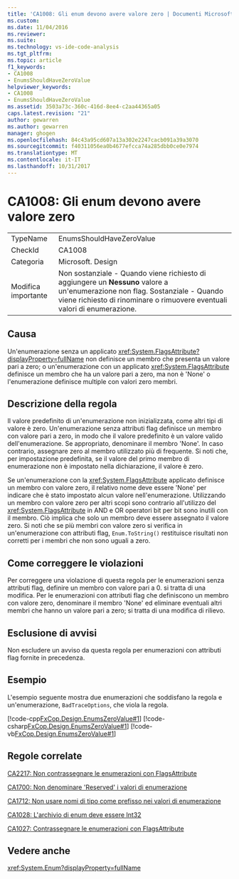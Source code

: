 ```yaml
---
title: 'CA1008: Gli enum devono avere valore zero | Documenti Microsoft'
ms.custom: 
ms.date: 11/04/2016
ms.reviewer: 
ms.suite: 
ms.technology: vs-ide-code-analysis
ms.tgt_pltfrm: 
ms.topic: article
f1_keywords:
- CA1008
- EnumsShouldHaveZeroValue
helpviewer_keywords:
- CA1008
- EnumsShouldHaveZeroValue
ms.assetid: 3503a73c-360c-416d-8ee4-c2aa44365a05
caps.latest.revision: "21"
author: gewarren
ms.author: gewarren
manager: ghogen
ms.openlocfilehash: 84c43a95cd607a13a302e2247cacb091a39a3070
ms.sourcegitcommit: f40311056ea0b4677efcca74a285dbb0ce0e7974
ms.translationtype: MT
ms.contentlocale: it-IT
ms.lasthandoff: 10/31/2017
---
```

# <a name="ca1008-enums-should-have-zero-value"></a>CA1008: Gli enum devono avere valore zero
|||  
|-|-|  
|TypeName|EnumsShouldHaveZeroValue|  
|CheckId|CA1008|  
|Categoria|Microsoft. Design|  
|Modifica importante|Non sostanziale - Quando viene richiesto di aggiungere un **Nessuno** valore a un'enumerazione non flag. Sostanziale - Quando viene richiesto di rinominare o rimuovere eventuali valori di enumerazione.|  
  
## <a name="cause"></a>Causa  
 Un'enumerazione senza un applicato <xref:System.FlagsAttribute?displayProperty=fullName> non definisce un membro che presenta un valore pari a zero; o un'enumerazione con un applicato <xref:System.FlagsAttribute> definisce un membro che ha un valore pari a zero, ma non è 'None' o l'enumerazione definisce multiple con valori zero membri.  
  
## <a name="rule-description"></a>Descrizione della regola  
 Il valore predefinito di un'enumerazione non inizializzata, come altri tipi di valore è zero. Un'enumerazione senza attributi flag definisce un membro con valore pari a zero, in modo che il valore predefinito è un valore valido dell'enumerazione. Se appropriato, denominare il membro 'None'. In caso contrario, assegnare zero al membro utilizzato più di frequente. Si noti che, per impostazione predefinita, se il valore del primo membro di enumerazione non è impostato nella dichiarazione, il valore è zero.  
  
 Se un'enumerazione con la <xref:System.FlagsAttribute> applicato definisce un membro con valore zero, il relativo nome deve essere 'None' per indicare che è stato impostato alcun valore nell'enumerazione. Utilizzando un membro con valore zero per altri scopi sono contrario all'utilizzo del <xref:System.FlagsAttribute> in AND e OR operatori bit per bit sono inutili con il membro. Ciò implica che solo un membro deve essere assegnato il valore zero. Si noti che se più membri con valore zero si verifica in un'enumerazione con attributi flag, `Enum.ToString()` restituisce risultati non corretti per i membri che non sono uguali a zero.  
  
## <a name="how-to-fix-violations"></a>Come correggere le violazioni  
 Per correggere una violazione di questa regola per le enumerazioni senza attributi flag, definire un membro con valore pari a 0. si tratta di una modifica. Per le enumerazioni con attributi flag che definiscono un membro con valore zero, denominare il membro 'None' ed eliminare eventuali altri membri che hanno un valore pari a zero; si tratta di una modifica di rilievo.  
  
## <a name="when-to-suppress-warnings"></a>Esclusione di avvisi  
 Non escludere un avviso da questa regola per enumerazioni con attributi flag fornite in precedenza.  
  
## <a name="example"></a>Esempio  
 L'esempio seguente mostra due enumerazioni che soddisfano la regola e un'enumerazione, `BadTraceOptions`, che viola la regola.  
  
 [!code-cpp[FxCop.Design.EnumsZeroValue#1](../code-quality/codesnippet/CPP/ca1008-enums-should-have-zero-value_1.cpp)]
 [!code-csharp[FxCop.Design.EnumsZeroValue#1](../code-quality/codesnippet/CSharp/ca1008-enums-should-have-zero-value_1.cs)]
 [!code-vb[FxCop.Design.EnumsZeroValue#1](../code-quality/codesnippet/VisualBasic/ca1008-enums-should-have-zero-value_1.vb)]  
  
## <a name="related-rules"></a>Regole correlate  
 [CA2217: Non contrassegnare le enumerazioni con FlagsAttribute](../code-quality/ca2217-do-not-mark-enums-with-flagsattribute.md)  
  
 [CA1700: Non denominare 'Reserved' i valori di enumerazione](../code-quality/ca1700-do-not-name-enum-values-reserved.md)  
  
 [CA1712: Non usare nomi di tipo come prefisso nei valori di enumerazione](../code-quality/ca1712-do-not-prefix-enum-values-with-type-name.md)  
  
 [CA1028: L'archivio di enum deve essere Int32](../code-quality/ca1028-enum-storage-should-be-int32.md)  
  
 [CA1027: Contrassegnare le enumerazioni con FlagsAttribute](../code-quality/ca1027-mark-enums-with-flagsattribute.md)  
  
## <a name="see-also"></a>Vedere anche  
 <xref:System.Enum?displayProperty=fullName>